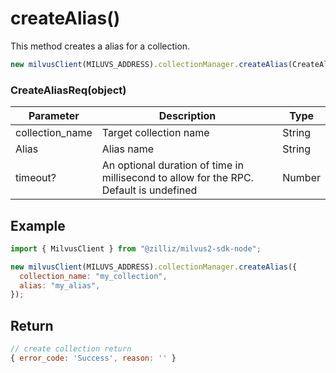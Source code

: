# createAlias()

This method creates a alias for a collection.

```javascript
new milvusClient(MILUVS_ADDRESS).collectionManager.createAlias(CreateAliasReq);
```

### CreateAliasReq(object)

| Parameter       | Description                                                                            | Type   |
| --------------- | -------------------------------------------------------------------------------------- | ------ |
| collection_name | Target collection name                                                                 | String |
| Alias           | Alias name                                                                             | String |
| timeout?        | An optional duration of time in millisecond to allow for the RPC. Default is undefined | Number |

## Example

```javascript
import { MilvusClient } from "@zilliz/milvus2-sdk-node";

new milvusClient(MILUVS_ADDRESS).collectionManager.createAlias({
  collection_name: "my_collection",
  alias: "my_alias",
});
```

## Return

```javascript
// create collection return
{ error_code: 'Success', reason: '' }
```

